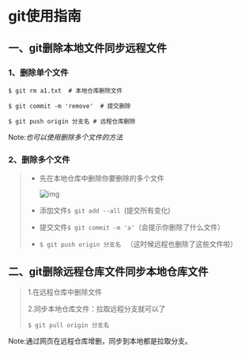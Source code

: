 # git使用指南

## 一、git删除本地文件同步远程文件

### 1、删除单个文件

```shell
$ git rm a1.txt  # 本地仓库删除文件

$ git commit -m 'remove'  # 提交删除

$ git push origin 分支名 # 远程仓库删除
```

Note:*也可以使用删除多个文件的方法*

### 2、删除多个文件

> - 先在本地仓库中删除你要删除的多个文件
>
>    ![img](https://gitee.com/axyzzsq/db/raw/master/2140105-20200928174206895-792292977.png)
>
> - 添加文件`$ git add --all `(提交所有变化)
>
> - 提交文件`$ git commit -m 'a'`（会提示你删除了什么文件）
>
> - `$ git push origin 分支名 `  （这时候远程也删除了这些文件啦）



## 二、git删除远程仓库文件同步本地仓库文件

>  1.在远程仓库中删除文件
>
> 2.同步本地仓库文件：拉取远程分支就可以了
>
> ```shell
> $ git pull origin 分支名
> ```

Note:通过网页在远程仓库增删，同步到本地都是拉取分支。